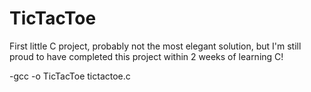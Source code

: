 # TicTacToe
First little C project, probably not the most elegant solution, but I'm still proud to have completed this project within 2 weeks of learning C! 

-gcc -o TicTacToe tictactoe.c 
